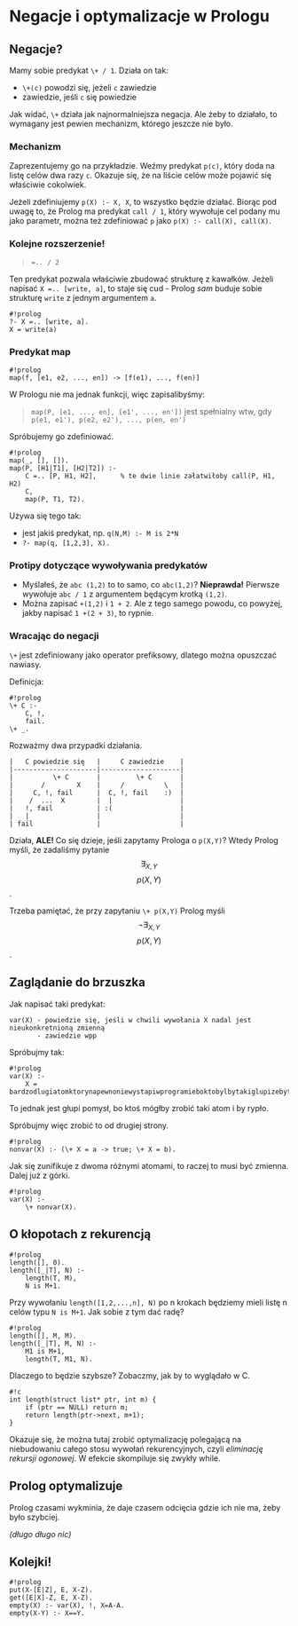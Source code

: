 # Negacje i optymalizacje w Prologu

## Negacje?

Mamy sobie predykat `\+ / 1`. Działa on tak:

- `\+(c)` powodzi się, jeżeli `c` zawiedzie
- zawiedzie, jeśli `c` się powiedzie

Jak widać, `\+` działa jak najnormalniejsza negacja. Ale żeby to działało, to wymagany jest pewien mechanizm, którego jeszcze nie było.

### Mechanizm
Zaprezentujemy go na przykładzie. Weźmy predykat `p(c)`, który doda na listę celów dwa razy `c`. Okazuje się, że na liście celów może pojawić się właściwie cokolwiek.

Jeżeli zdefiniujemy `p(X) :- X, X`, to wszystko będzie działać.
Biorąc pod uwagę to, że Prolog ma predykat `call / 1`, który wywołuje cel podany mu jako parametr, można też zdefiniować `p` jako `p(X) :- call(X), call(X)`.

### Kolejne rozszerzenie!
>     =.. / 2

Ten predykat pozwala właściwie zbudować strukturę z kawałków. Jeżeli napisać `X =.. [write, a]`, to staje się cud - Prolog _sam_ buduje sobie strukturę `write` z jednym argumentem `a`.

    #!prolog
    ?- X =.. [write, a].
    X = write(a)

### Predykat map

    #!prolog
    map(f, [e1, e2, ..., en]) -> [f(e1), ..., f(en)]

W Prologu nie ma jednak funkcji, więc zapisalibyśmy:

> `map(P, [e1, ..., en], [e1', ..., en'])` jest spełnialny wtw, gdy `p(e1, e1'), p(e2, e2'), ..., p(en, en')`

Spróbujemy go zdefiniować.

    #!prolog
    map(_, [], []).
    map(P, [H1|T1], [H2|T2]) :-
        C =.. [P, H1, H2],      % te dwie linie załatwiłoby call(P, H1, H2)
        C,
        map(P, T1, T2).

Używa się tego tak:

- jest jakiś predykat, np. `q(N,M) :- M is 2*N`
- `?- map(q, [1,2,3], X).`

### Protipy dotyczące wywoływania predykatów

- Myślałeś, że `abc (1,2)` to to samo, co `abc(1,2)`? **Nieprawda!** Pierwsze wywołuje `abc / 1` z argumentem będącym krotką `(1,2)`.
- Można zapisać `+(1,2)` i `1 + 2`. Ale z tego samego powodu, co powyżej, jakby napisać `1 +(2 + 3)`, to rypnie.

### Wracając do negacji

`\+` jest zdefiniowany jako operator prefiksowy, dlatego można opuszczać nawiasy.

Definicja:

    #!prolog
    \+ C :-
        C, !,
        fail.
    \+ _.

Rozważmy dwa przypadki działania.

    |   C powiedzie się   |     C zawiedzie    |
    |---------------------|--------------------|
    |          \+ C       |         \+ C       |
    |       /        X    |     /          \   |
    |     C, !, fail      |  C, !, fail    :)  |
    |    /  ...  X        |  |                 |
    |   !, fail           | :(                 |
    |   |                 |                    |
    | fail                |                    |

Działa, **ALE!** Co się dzieje, jeśli zapytamy Prologa o `p(X,Y)`? Wtedy Prolog myśli, że zadaliśmy pytanie $$ \exists_{X,Y} $$ $$ p(X,Y) $$.

Trzeba pamiętać, że przy zapytaniu `\+ p(X,Y)` Prolog myśli $$ \neg \exists_{X,Y} $$ $$ p(X,Y) $$.

## Zaglądanie do brzuszka

Jak napisać taki predykat:

    var(X) - powiedzie się, jeśli w chwili wywołania X nadal jest nieukonkretnioną zmienną
           - zawiedzie wpp

Spróbujmy tak:

    #!prolog
    var(X) :-
        X = bardzodlugiatomktorynapewnoniewystapiwprogramieboktobylbytakiglupizebytakieatomyrobic

To jednak jest głupi pomysł, bo ktoś mógłby zrobić taki atom i by rypło.

Spróbujmy więc zrobić to od drugiej strony.

    #!prolog
    nonvar(X) :- (\+ X = a -> true; \+ X = b).

Jak się zunifikuje z dwoma różnymi atomami, to raczej to musi być zmienna. Dalej już z górki.


    #!prolog
    var(X) :-
        \+ nonvar(X).

## O kłopotach z rekurencją

    #!prolog
    length([], 0).
    length([_|T], N) :-
        length(T, M),
        N is M+1.

Przy wywołaniu `length([1,2,...,n], N)` po n krokach będziemy mieli listę n celów typu `N is M+1`. Jak sobie z tym dać radę?

    #!prolog
    length([], M, M).
    length([_|T], M, N) :-
        M1 is M+1,
        length(T, M1, N).

Dlaczego to będzie szybsze? Zobaczmy, jak by to wyglądało w C.

    #!c
    int length(struct list* ptr, int m) {
        if (ptr == NULL) return m;
        return length(ptr->next, m+1);
    }

Okazuje się, że można tutaj zrobić optymalizację polegającą na niebudowaniu całego stosu wywołań rekurencyjnych, czyli _eliminację rekursji ogonowej_. W efekcie skompiluje się zwykły while.

## Prolog optymalizuje

Prolog czasami wykminia, że daje czasem odcięcia gdzie ich nie ma, żeby było szybciej.

_(długo długo nic)_

## Kolejki!

    #!prolog
    put(X-[E|Z], E, X-Z).
    get([E|X]-Z, E, X-Z).
    empty(X) :- var(X), !, X=A-A.
    empty(X-Y) :- X==Y.